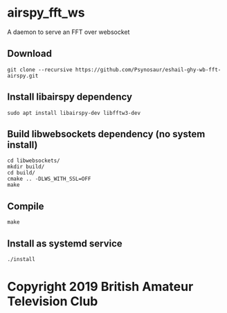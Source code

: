 # airspy_fft_ws

A daemon to serve an FFT over websocket

## Download

```
git clone --recursive https://github.com/Psynosaur/eshail-ghy-wb-fft-airspy.git
```

## Install libairspy dependency

```
sudo apt install libairspy-dev libfftw3-dev
```

## Build libwebsockets dependency (no system install)

```
cd libwebsockets/
mkdir build/
cd build/
cmake .. -DLWS_WITH_SSL=OFF
make
```

## Compile

```
make
```

## Install as systemd service

```
./install
```

# Copyright 2019 British Amateur Television Club
